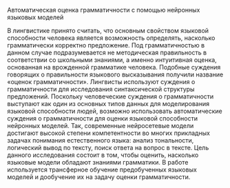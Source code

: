 Автоматическая оценка грамматичности с помощью нейронных языковых моделей


В лингвистике принято считать, что основным свойством языковой способности человека является возможность определять, насколько грамматически корректно предложение. Под грамматичностью в данном случае подразумевается не методическая правильность в соответствии со школьными знаниями, а именно интуитивная оценка, основанная на врожденной грамматике человека. Подобные суждения говорящих о правильности языкового высказывания получили название «оценок грамматичности». Лингвисты используют суждения о грамматичности для исследования синтаксической структуры предложений. 
Поскольку человеческие суждения о грамматичности выступают как один из основных типов данных для моделирования языковой способности людей, возможно использовать автоматические суждения о грамматичности для оценки языковой способности нейронных моделей. Так, современные нейросетевые модели достигают высокой степени компетентности во многих прикладных задачах понимания естественного языка: анализ тональности, логический вывод по тексту, поиск ответа на вопрос в тексте. Цель данного исследования состоит в том, чтобы оценить, насколько языковые модели обладают знаниями грамматики. В работе используется трансферное обучение предобученных языковых моделей и дообучение их на задачу оценки грамматичности.
